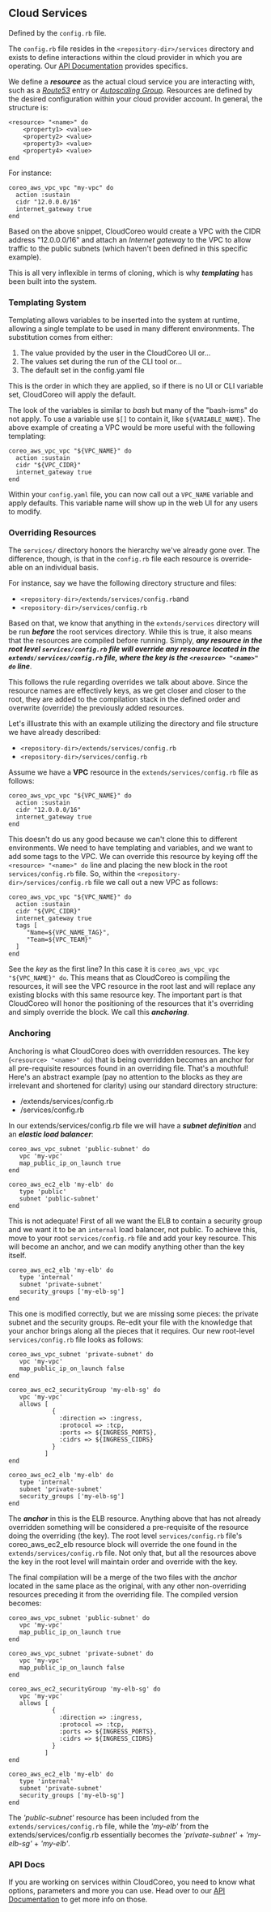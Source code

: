 ## Cloud Services
Defined by the `config.rb` file.

The `config.rb` file resides in the `<repository-dir>/services` directory and exists to define interactions within the cloud provider in which you are operating. Our [API Documentation](http://docs.cloudcoreo.com/docs/frames/index) provides specifics.

We define a ***resource*** as the actual cloud service you are interacting with, such as a [*Route53*](https://aws.amazon.com/route53/) entry or [*Autoscaling Group*](https://aws.amazon.com/autoscaling/). Resources are defined by the desired configuration within your cloud provider account. In general, the structure is:
```
<resource> "<name>" do
    <property1> <value>
    <property2> <value>
    <property3> <value>
    <property4> <value>
end
```
For instance:
```
coreo_aws_vpc_vpc "my-vpc" do
  action :sustain
  cidr "12.0.0.0/16"
  internet_gateway true
end
```
Based on the above snippet, CloudCoreo would create a VPC with the CIDR address "12.0.0.0/16" and attach an *Internet gateway* to the VPC to allow traffic to the public subnets (which haven't been defined in this specific example).

This is all very inflexible in terms of cloning, which is why ***templating*** has been built into the system.

### Templating System
Templating allows variables to be inserted into the system at runtime, allowing a single template to be used in many different environments. The substitution comes from either:

1. The value provided by the user in the CloudCoreo UI or...
2. The values set during the run of the CLI tool or...
3. The default set in the config.yaml file

This is the order in which they are applied, so if there is no UI or CLI variable set, CloudCoreo will apply the default.

The look of the variables is similar to *bash* but many of the "bash-isms" do not apply. To use a variable use `$[]` to contain it, like `${VARIABLE_NAME}`. The above example of creating a VPC would be more useful with the following templating:
```
coreo_aws_vpc_vpc "${VPC_NAME}" do
  action :sustain
  cidr "${VPC_CIDR}"
  internet_gateway true
end
```
Within your `config.yaml` file, you can now call out a `VPC_NAME` variable and apply defaults. This variable name will show up in the web UI for any users to modify.

### Overriding Resources
The `services/` directory honors the hierarchy we've already gone over. The difference, though, is that in the `config.rb` file each resource is override-able on an individual basis.

For instance, say we have the following directory structure and files:

* `<repository-dir>/extends/services/config.rb`and
* `<repository-dir>/services/config.rb`

Based on that, we know that anything in the `extends/services` directory will be run ***before*** the root services directory. While this is true, it also means that the resources are compiled before running. Simply, ***any resource in the root level `services/config.rb` file will override any resource located in the `extends/services/config.rb` file, where the key is the `<resource> "<name>" do` line***.

This follows the rule regarding overrides we talk about above. Since the resource names are effectively keys, as we get closer and closer to the root, they are added to the compilation stack in the defined order and overwrite (override) the previously added resources. 

Let's illlustrate this with an example utilizing the directory and file structure we have already described:

* `<repository-dir>/extends/services/config.rb`
* `<repository-dir>/services/config.rb`

Assume we have a **VPC** resource in the `extends/services/config.rb` file as follows:
```
coreo_aws_vpc_vpc "${VPC_NAME}" do
  action :sustain
  cidr "12.0.0.0/16"
  internet_gateway true
end
```
This doesn't do us any good because we can't clone this to different environments. We need to have templating and variables, and we want to add some tags to the VPC. We can override this resource by keying off the `<resource> "<name>" do` line and placing the new block in the root `services/config.rb` file. So, within the `<repository-dir>/services/config.rb` file we call out a new VPC as follows:
```
coreo_aws_vpc_vpc "${VPC_NAME}" do
  action :sustain
  cidr "${VPC_CIDR}"
  internet_gateway true
  tags [
     "Name=${VPC_NAME_TAG}",
     "Team=${VPC_TEAM}"
  ]
end
```
See the *key* as the first line? In this case it is `coreo_aws_vpc_vpc "${VPC_NAME}" do`. This means that as CloudCoreo is compiling the resources, it will see the VPC resource in the root last and will replace any existing blocks with this same resource key. The important part is that CloudCoreo will honor the positioning of the resources that it's overriding and simply override the block. We call this ***anchoring***.

### Anchoring
Anchoring is what CloudCoreo does with overridden resources. The key (`<resource> "<name>" do`) that is being overridden becomes an anchor for all pre-requisite resources found in an overriding file. That's a mouthful! Here's an abstract example (pay no attention to the blocks as they are irrelevant and shortened for clarity) using our standard directory structure:

* <repository-dir>/extends/services/config.rb
* <repository-dir>/services/config.rb

In our extends/services/config.rb file we will have a ***subnet definition*** and an ***elastic load balancer***:
```
coreo_aws_vpc_subnet 'public-subnet' do
   vpc 'my-vpc'
   map_public_ip_on_launch true
end

coreo_aws_ec2_elb 'my-elb' do
   type 'public'
   subnet 'public-subnet'
end
```
This is not adequate! First of all we want the ELB to contain a security group and we want it to be an `internal` load balancer, not public. To achieve this, move to your root `services/config.rb` file and add your key resource. This will become an anchor, and we can modify anything other than the key itself.
```
coreo_aws_ec2_elb 'my-elb' do
   type 'internal'
   subnet 'private-subnet'
   security_groups ['my-elb-sg']
end
```
This one is modified correctly, but we are missing some pieces: the private subnet and the security groups. Re-edit your file with the knowledge that your anchor brings along all the pieces that it requires. Our new root-level `services/config.rb` file looks as follows:
```
coreo_aws_vpc_subnet 'private-subnet' do
   vpc 'my-vpc'
   map_public_ip_on_launch false
end

coreo_aws_ec2_securityGroup 'my-elb-sg' do
   vpc 'my-vpc'
   allows [ 
            { 
              :direction => :ingress,
              :protocol => :tcp,
              :ports => ${INGRESS_PORTS},
              :cidrs => ${INGRESS_CIDRS}
            }
          ]
end

coreo_aws_ec2_elb 'my-elb' do
   type 'internal'
   subnet 'private-subnet'
   security_groups ['my-elb-sg']
end
```
The ***anchor*** in this is the ELB resource. Anything above that has not already overridden something will be considered a pre-requisite of the resource doing the overriding (the key). The root level `services/config.rb` file's coreo_aws_ec2_elb resource block will override the one found in the `extends/services/config.rb` file. Not only that, but all the resources above the key in the root level will maintain order and override with the key.

The final compilation will be a merge of the two files with the *anchor* located in the same place as the original, with any other non-overriding resources preceding it from the overriding file. The compiled version becomes:
```
coreo_aws_vpc_subnet 'public-subnet' do
   vpc 'my-vpc'
   map_public_ip_on_launch true
end

coreo_aws_vpc_subnet 'private-subnet' do
   vpc 'my-vpc'
   map_public_ip_on_launch false
end

coreo_aws_ec2_securityGroup 'my-elb-sg' do
   vpc 'my-vpc'
   allows [ 
            { 
              :direction => :ingress,
              :protocol => :tcp,
              :ports => ${INGRESS_PORTS},
              :cidrs => ${INGRESS_CIDRS}
            }
          ]
end

coreo_aws_ec2_elb 'my-elb' do
   type 'internal'
   subnet 'private-subnet'
   security_groups ['my-elb-sg']
end
```
The *'public-subnet'* resource has been included from the `extends/services/config.rb` file, while the *'my-elb'* from the     extends/services/config.rb   essentially becomes the *'private-subnet'* + *'my-elb-sg'* + *'my-elb'*.

### API Docs
If you are working on services within CloudCoreo, you need to know what options, parameters and more you can use. Head over to our [API Documentation](http://docs.cloudcoreo.com/docs/frames/index) to get more info on those.
